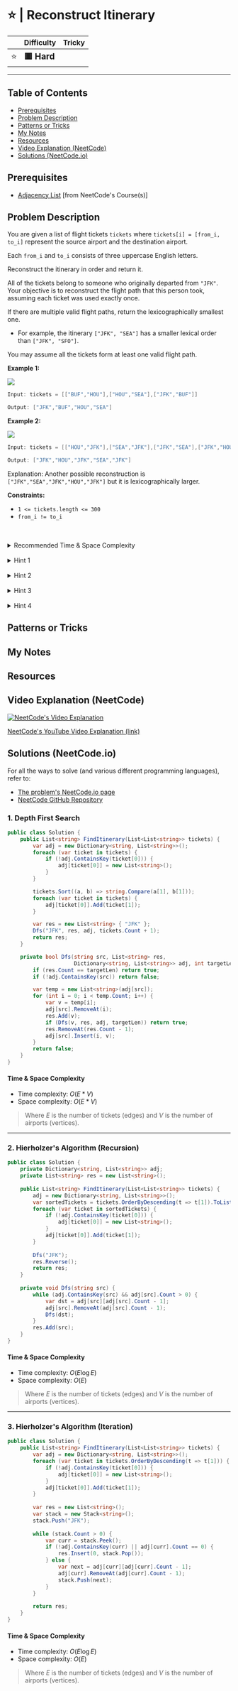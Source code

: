 # ⭐ | Reconstruct Itinerary

|   | Difficulty | Tricky |
|---|------------|--------|
| <big>⭐<big> | <big>**🟥 Hard**</big> | <big></big> |


---

## Table of Contents

- [Prerequisites](#prerequisites)
- [Problem Description](#problem-description)
- [Patterns or Tricks](#patterns-or-tricks)
- [My Notes](#my-notes)
- [Resources](#resources)
- [Video Explanation (NeetCode)](#video-explanation-neetcode)
- [Solutions (NeetCode.io)](#solutions-neetcodeio)
    


## Prerequisites
- [Adjacency List](https://neetcode.io/courses/dsa-for-beginners/31) [from NeetCode's Course(s)]


## Problem Description
You are given a list of flight tickets `tickets` where `tickets[i] = [from_i, to_i]` represent the source airport and the destination airport. 

Each `from_i` and `to_i` consists of three uppercase English letters.

Reconstruct the itinerary in order and return it.

All of the tickets belong to someone who originally departed from `"JFK"`. Your objective is to reconstruct the flight path that this person took, assuming each ticket was used exactly once.

If there are multiple valid flight paths, return the lexicographically smallest one.
* For example, the itinerary `["JFK", "SEA"]` has a smaller lexical order than `["JFK", "SFO"]`.

You may assume all the tickets form at least one valid flight path.

**Example 1:**

![](https://imagedelivery.net/CLfkmk9Wzy8_9HRyug4EVA/e5ea2ea5-da22-4c22-a5c1-5840dab7fb00/public)

```java
Input: tickets = [["BUF","HOU"],["HOU","SEA"],["JFK","BUF"]]

Output: ["JFK","BUF","HOU","SEA"]
```

**Example 2:**

![](https://imagedelivery.net/CLfkmk9Wzy8_9HRyug4EVA/9bfece1f-1fec-4618-4f95-31b2abcd3100/public)

```java
Input: tickets = [["HOU","JFK"],["SEA","JFK"],["JFK","SEA"],["JFK","HOU"]]

Output: ["JFK","HOU","JFK","SEA","JFK"]
```

Explanation: Another possible reconstruction is `["JFK","SEA","JFK","HOU","JFK"]` but it is lexicographically larger.

**Constraints:**
* `1 <= tickets.length <= 300`
* `from_i != to_i`

<br>
<br>
<details class="hint-accordion">  
    <summary>Recommended Time & Space Complexity</summary>
    <p>
    You should aim for a solution with <code>O(ElogE)</code> time and <code>O(E)</code> space, where <code>E</code> is the number of tickets (edges).
    </p>
</details>

<br>
<details class="hint-accordion">  
    <summary>Hint 1</summary>
    <p>
    Consider this problem as a graph where airports are the nodes and tickets are the edges. Since we need to utilize all the tickets exactly once, can you think of an algorithm that visits every edge exactly once? Additionally, how do you ensure the smallest lexical order is maintained?
    </p>
</details>

<br>
<details class="hint-accordion">  
    <summary>Hint 2</summary>
    <p>
    We build an adjacency list from the given tickets, which represent directed edges. We perform a DFS to construct the result, but we first sort the neighbors' list of each node to ensure the smallest lexical order. Why? Sorting guarantees that during DFS, we visit the node with the smallest lexical order first.
    </p>
</details>

<br>
<details class="hint-accordion">  
    <summary>Hint 3</summary>
    <p>
    DFS would be a naive solution, as it takes <code>O(E * V)</code> time, where <code>E</code> is the number of tickets (edges) and <code>V</code> is the number of airports (nodes). In this approach, we traverse from the given source airport <code>JFK</code>, perform DFS by removing the neighbor, traversing it, and then reinserting it back. Can you think of a better way? Perhaps an advanced algorithm that incorporates DFS might be helpful?
    </p>
</details>

<br>
<details class="hint-accordion">  
    <summary>Hint 4</summary>
    <p>
    We can use Hierholzer's algorithm, a modified DFS approach. Instead of appending the node to the result list immediately, we first visit all its neighbors. This results in a post-order traversal. After completing all the DFS calls, we reverse the path to obtain the final path, which is also called Euler's path.
    </p>
</details>

## Patterns or Tricks
<!-- This section is for any patterns or tricks noticed/spotted when solving the question which we can use as an indication of using the same approach(es) used here when facing another problems somewhat like this. -->

## My Notes


## Resources


## Video Explanation (NeetCode)
[![NeetCode's Video Explanation](https://img.youtube.com/vi/ZyB_gQ8vqGA/0.jpg)](https://www.youtube.com/watch?v=ZyB_gQ8vqGA)

[NeetCode's YouTube Video Explanation (link)](https://www.youtube.com/watch?v=ZyB_gQ8vqGA)


## Solutions (NeetCode.io)
For all the ways to solve (and various different programming languages), refer to:
- [The problem's NeetCode.io page](https://neetcode.io/problems/reconstruct-flight-path)
- [NeetCode GitHub Repository](https://github.com/neetcode-gh/leetcode)

### 1. Depth First Search






```csharp
public class Solution {
    public List<string> FindItinerary(List<List<string>> tickets) {
        var adj = new Dictionary<string, List<string>>();
        foreach (var ticket in tickets) {
            if (!adj.ContainsKey(ticket[0])) {
                adj[ticket[0]] = new List<string>();
            }
        }

        tickets.Sort((a, b) => string.Compare(a[1], b[1]));
        foreach (var ticket in tickets) {
            adj[ticket[0]].Add(ticket[1]);
        }

        var res = new List<string> { "JFK" };
        Dfs("JFK", res, adj, tickets.Count + 1);
        return res;
    }

    private bool Dfs(string src, List<string> res, 
                     Dictionary<string, List<string>> adj, int targetLen) {
        if (res.Count == targetLen) return true;
        if (!adj.ContainsKey(src)) return false;

        var temp = new List<string>(adj[src]);
        for (int i = 0; i < temp.Count; i++) {
            var v = temp[i];
            adj[src].RemoveAt(i);
            res.Add(v);
            if (Dfs(v, res, adj, targetLen)) return true;
            res.RemoveAt(res.Count - 1);
            adj[src].Insert(i, v);
        }
        return false;
    }
}
```




#### Time & Space Complexity

* Time complexity: $O(E * V)$
* Space complexity: $O(E * V)$

> Where $E$ is the number of tickets (edges) and $V$ is the number of airports (vertices).

---

### 2. Hierholzer's Algorithm (Recursion)






```csharp
public class Solution {
    private Dictionary<string, List<string>> adj;
    private List<string> res = new List<string>();
    
    public List<string> FindItinerary(List<List<string>> tickets) {
        adj = new Dictionary<string, List<string>>();
        var sortedTickets = tickets.OrderByDescending(t => t[1]).ToList();
        foreach (var ticket in sortedTickets) {
            if (!adj.ContainsKey(ticket[0])) {
                adj[ticket[0]] = new List<string>();
            }
            adj[ticket[0]].Add(ticket[1]);
        }
        
        Dfs("JFK");
        res.Reverse();
        return res;
    }
    
    private void Dfs(string src) {
        while (adj.ContainsKey(src) && adj[src].Count > 0) {
            var dst = adj[src][adj[src].Count - 1];
            adj[src].RemoveAt(adj[src].Count - 1);
            Dfs(dst);
        }
        res.Add(src);
    }
}
```




#### Time & Space Complexity

* Time complexity: $O(E\log E)$
* Space complexity: $O(E)$

> Where $E$ is the number of tickets (edges) and $V$ is the number of airports (vertices).

---

### 3. Hierholzer's Algorithm (Iteration)






```csharp
public class Solution {
    public List<string> FindItinerary(List<List<string>> tickets) {
        var adj = new Dictionary<string, List<string>>();
        foreach (var ticket in tickets.OrderByDescending(t => t[1])) {
            if (!adj.ContainsKey(ticket[0])) {
                adj[ticket[0]] = new List<string>();
            }
            adj[ticket[0]].Add(ticket[1]);
        }
        
        var res = new List<string>();
        var stack = new Stack<string>();
        stack.Push("JFK");
        
        while (stack.Count > 0) {
            var curr = stack.Peek();
            if (!adj.ContainsKey(curr) || adj[curr].Count == 0) {
                res.Insert(0, stack.Pop());
            } else {
                var next = adj[curr][adj[curr].Count - 1];
                adj[curr].RemoveAt(adj[curr].Count - 1);
                stack.Push(next);
            }
        }
        
        return res;
    }
}
```




#### Time & Space Complexity

* Time complexity: $O(E\log E)$
* Space complexity: $O(E)$

> Where $E$ is the number of tickets (edges) and $V$ is the number of airports (vertices).
